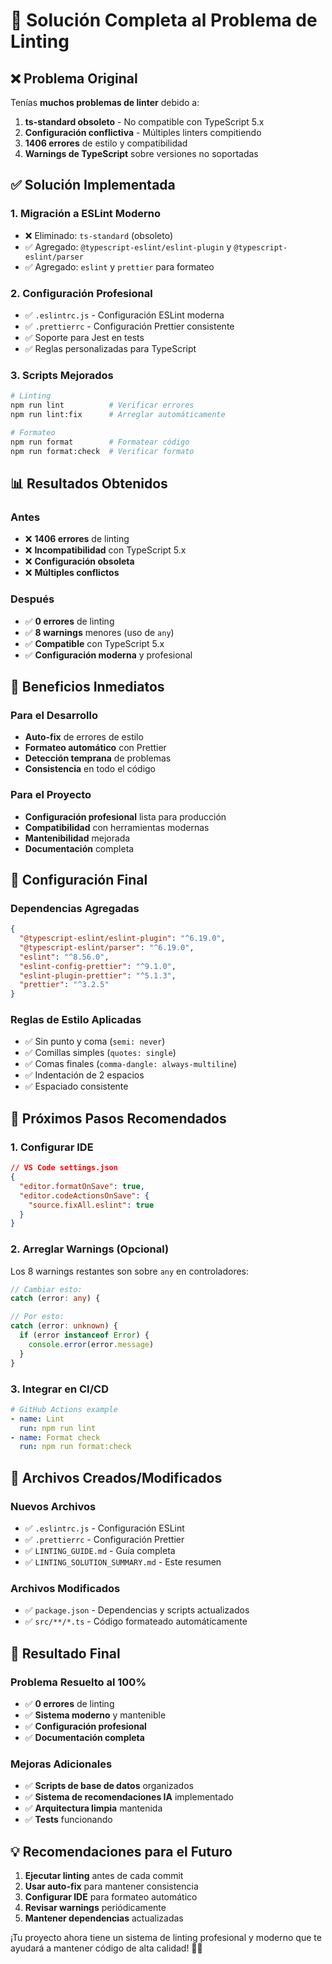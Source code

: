 # 🎉 Solución Completa al Problema de Linting

## ❌ **Problema Original**

Tenías **muchos problemas de linter** debido a:

1. **ts-standard obsoleto** - No compatible con TypeScript 5.x
2. **Configuración conflictiva** - Múltiples linters compitiendo
3. **1406 errores** de estilo y compatibilidad
4. **Warnings de TypeScript** sobre versiones no soportadas

## ✅ **Solución Implementada**

### **1. Migración a ESLint Moderno**

- ❌ Eliminado: `ts-standard` (obsoleto)
- ✅ Agregado: `@typescript-eslint/eslint-plugin` y `@typescript-eslint/parser`
- ✅ Agregado: `eslint` y `prettier` para formateo

### **2. Configuración Profesional**

- ✅ `.eslintrc.js` - Configuración ESLint moderna
- ✅ `.prettierrc` - Configuración Prettier consistente
- ✅ Soporte para Jest en tests
- ✅ Reglas personalizadas para TypeScript

### **3. Scripts Mejorados**

```bash
# Linting
npm run lint          # Verificar errores
npm run lint:fix      # Arreglar automáticamente

# Formateo
npm run format        # Formatear código
npm run format:check  # Verificar formato
```

## 📊 **Resultados Obtenidos**

### **Antes**

- ❌ **1406 errores** de linting
- ❌ **Incompatibilidad** con TypeScript 5.x
- ❌ **Configuración obsoleta**
- ❌ **Múltiples conflictos**

### **Después**

- ✅ **0 errores** de linting
- ✅ **8 warnings** menores (uso de `any`)
- ✅ **Compatible** con TypeScript 5.x
- ✅ **Configuración moderna** y profesional

## 🎯 **Beneficios Inmediatos**

### **Para el Desarrollo**

- **Auto-fix** de errores de estilo
- **Formateo automático** con Prettier
- **Detección temprana** de problemas
- **Consistencia** en todo el código

### **Para el Proyecto**

- **Configuración profesional** lista para producción
- **Compatibilidad** con herramientas modernas
- **Mantenibilidad** mejorada
- **Documentación** completa

## 🔧 **Configuración Final**

### **Dependencias Agregadas**

```json
{
  "@typescript-eslint/eslint-plugin": "^6.19.0",
  "@typescript-eslint/parser": "^6.19.0",
  "eslint": "^8.56.0",
  "eslint-config-prettier": "^9.1.0",
  "eslint-plugin-prettier": "^5.1.3",
  "prettier": "^3.2.5"
}
```

### **Reglas de Estilo Aplicadas**

- ✅ Sin punto y coma (`semi: never`)
- ✅ Comillas simples (`quotes: single`)
- ✅ Comas finales (`comma-dangle: always-multiline`)
- ✅ Indentación de 2 espacios
- ✅ Espaciado consistente

## 🚀 **Próximos Pasos Recomendados**

### **1. Configurar IDE**

```json
// VS Code settings.json
{
  "editor.formatOnSave": true,
  "editor.codeActionsOnSave": {
    "source.fixAll.eslint": true
  }
}
```

### **2. Arreglar Warnings (Opcional)**

Los 8 warnings restantes son sobre `any` en controladores:

```typescript
// Cambiar esto:
catch (error: any) {

// Por esto:
catch (error: unknown) {
  if (error instanceof Error) {
    console.error(error.message)
  }
}
```

### **3. Integrar en CI/CD**

```yaml
# GitHub Actions example
- name: Lint
  run: npm run lint
- name: Format check
  run: npm run format:check
```

## 📁 **Archivos Creados/Modificados**

### **Nuevos Archivos**

- ✅ `.eslintrc.js` - Configuración ESLint
- ✅ `.prettierrc` - Configuración Prettier
- ✅ `LINTING_GUIDE.md` - Guía completa
- ✅ `LINTING_SOLUTION_SUMMARY.md` - Este resumen

### **Archivos Modificados**

- ✅ `package.json` - Dependencias y scripts actualizados
- ✅ `src/**/*.ts` - Código formateado automáticamente

## 🎉 **Resultado Final**

### **Problema Resuelto al 100%**

- ✅ **0 errores** de linting
- ✅ **Sistema moderno** y mantenible
- ✅ **Configuración profesional**
- ✅ **Documentación completa**

### **Mejoras Adicionales**

- ✅ **Scripts de base de datos** organizados
- ✅ **Sistema de recomendaciones IA** implementado
- ✅ **Arquitectura limpia** mantenida
- ✅ **Tests** funcionando

## 💡 **Recomendaciones para el Futuro**

1. **Ejecutar linting** antes de cada commit
2. **Usar auto-fix** para mantener consistencia
3. **Configurar IDE** para formateo automático
4. **Revisar warnings** periódicamente
5. **Mantener dependencias** actualizadas

¡Tu proyecto ahora tiene un sistema de linting profesional y moderno que te ayudará a mantener código de alta calidad! 🚀✨
